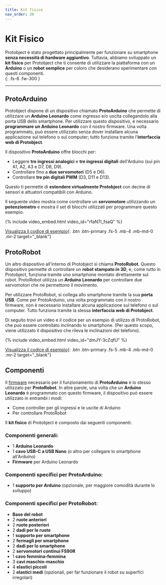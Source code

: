 ```yaml
---
title: Kit fisico
nav_order: 30
---
```


# Kit Fisico  

Protobject è stato progettato principalmente per funzionare su smartphone **senza necessità di hardware aggiuntivo**. Tuttavia, abbiamo sviluppato un **kit fisico** per Protobject che ti consente di utilizzare la piattaforma con un **Arduino** o un **robot semplice** per coloro che desiderano sperimentare con questi componenti.  
{: .fs-6 .fw-300 }

---

## **ProtoArduino**  

Protobject dispone di un dispositivo chiamato **ProtoArduino** che permette di utilizzare un **Arduino Leonardo** come ingresso e/o uscita collegandolo alla porta USB dello smartphone. Per utilizzare questo dispositivo, è necessario **programmare un Arduino Leonardo** con il nostro firmware. Una volta programmato, può essere utilizzato senza dover installare alcuna applicazione sul telefono o sul computer; tutto funziona tramite l'**interfaccia web di Protobject**.  

Il dispositivo **ProtoArduino** offre blocchi per:  
- Leggere **tre ingressi analogici** e **tre ingressi digitali** dell'Arduino (sui pin A1, A2, A3 e D7, D8, D9).  
- Controllare fino a **due servomotori** (D5 e D6).  
- Controllare **tre pin digitali PWM** (D3, D11 e D13).  

Questo ti permette di **estendere virtualmente Protobject** con decine di sensori e attuatori compatibili con Arduino.  

Il seguente video mostra come controllare un **servomotore** utilizzando un **potenziometro** e mostra il set di blocchi utilizzati per programmare questo esempio.  

{% include video_embed.html video_id="rfaN7I_fsaQ" %}

[Visualizza il codice di esempio](https://app.protobject.com/generate?zz-arduinoservo&amp;it&amp;dynamic&amp;-1){: .btn .btn-primary .fs-5 .mb-4 .mb-md-0 .mr-2 target="_blank"}



## **ProtoRobot**  

Un altro dispositivo all'interno di Protobject si chiama **ProtoRobot**. Questo dispositivo permette di controllare un **robot stampato in 3D**, e, come tutto in Protobject, funziona tramite uno smartphone montato direttamente sul robot. ProtoRobot utilizza un **Arduino Leonardo** per controllare due servomotori che ne permettono il movimento.  

Per utilizzare ProtoRobot, si collega allo smartphone tramite la sua **porta USB**. Come per ProtoArduino, una volta programmato con il nostro firmware, non è necessario installare alcuna applicazione sul telefono o sul computer. Tutto funziona tramite la stessa **interfaccia web di Protobject**.  

Di seguito trovi un video e il codice per un esempio di utilizzo di ProtoRobot, che può essere controllato inclinando lo smartphone. (Per questo scopo, viene utilizzato il dispositivo che rileva le inclinazioni del telefono).  

{% include video_embed.html video_id="dmJY-3cZqfU" %}

[Visualizza il codice di esempio](https://app.protobject.com/generate?zz-robot2&amp;it&amp;dynamic&amp;-1){: .btn .btn-primary .fs-5 .mb-4 .mb-md-0 .mr-2 target="_blank"}


## **Componenti**  

Il [firmware](https://framework.protobject.com/components/arduino.html) necessario per il funzionamento di **ProtoArduino** è lo stesso utilizzato per **ProtoRobot**. In altre parole, una volta che un **Arduino Leonardo** è programmato con questo firmware, il dispositivo può essere utilizzato in entrambi i modi:  
- Come controller per gli ingressi e le uscite di Arduino  
- Per controllare ProtoRobot  

Il **kit fisico** di Protobject è composto dai seguenti componenti:  

### **Componenti generali:**  
- 1 **Arduino Leonardo**  
- 1 **cavo USB-C a USB Nano** (o altro per collegare lo smartphone all'Arduino)  
- **Firmware** per Arduino Leonardo  

### **Componenti specifici per ProtoArduino:**  
- 1 **supporto per Arduino** (opzionale, per maggiore comodità durante lo sviluppo)  

### **Componenti specifici per ProtoRobot:**  
- **Base del robot**  
- 2 **ruote anteriori**  
- 2 **ruote posteriori**  
- 2 **dadi per le ruote**  
- 1 **supporto per smartphone**  
- 2 **fermagli per smartphone**  
- 2 **dadi per lo smartphone**  
- 2 **servomotori continui FS90R**  
- 1 **cavo femmina-femmina**  
- 3 **cavi maschio-maschio**  
- 4 **elastici piccoli**  
- 2 **elastici medi** (opzionali, per far funzionare il robot su superfici irregolari)
